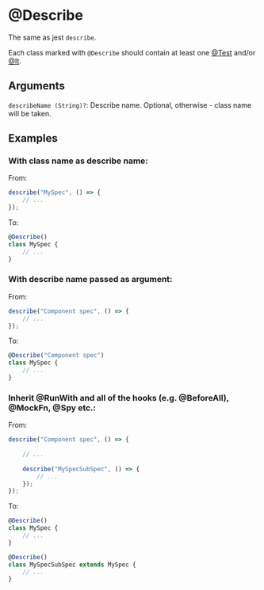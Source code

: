 # @Describe

The same as jest `describe`.

Each class marked with `@Describe` should contain at least one [@Test](https://github.com/vitalishapovalov/jest-decorated/blob/master/docs/core/Test.md) and/or [@It](https://github.com/vitalishapovalov/jest-decorated/blob/master/docs/core/Test.md).

## Arguments

`describeName (String)?`: Describe name. Optional, otherwise - class name will be taken.

## Examples

### With class name as describe name:

From:

```typescript
describe("MySpec", () => {
    // ...
});
```

To:

```typescript
@Describe()
class MySpec {
    // ...
}
```

### With describe name passed as argument:

From:

```typescript
describe("Component spec", () => {
    // ...
});
```

To:

```typescript
@Describe("Component spec")
class MySpec {
    // ...
}
```

### Inherit @RunWith and all of the hooks (e.g. @BeforeAll), @MockFn, @Spy etc.:

From:

```typescript
describe("Component spec", () => {
    
    // ...
    
    describe("MySpecSubSpec", () => {
        // ...
    });
});
```

To:

```typescript
@Describe()
class MySpec {
    // ...
}

@Describe()
class MySpecSubSpec extends MySpec {
    // ...
}
```
